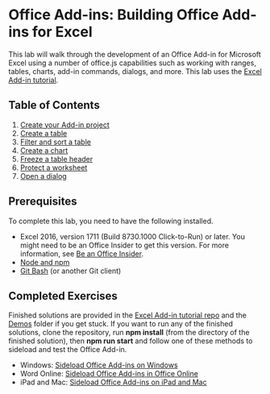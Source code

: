 # Office Add-ins: Building Office Add-ins for Excel

This lab will walk through the development of an Office Add-in for Microsoft Excel using a number of office.js capabilities such as working with ranges, tables, charts, add-in commands, dialogs, and more. This lab uses the [Excel Add-in tutorial](https://docs.microsoft.com/en-us/office/dev/add-ins/tutorials/excel-tutorial).

## Table of Contents

1. [Create your Add-in project](https://docs.microsoft.com/en-us/office/dev/add-ins/tutorials/excel-tutorial?tutorial-step=1)
1. [Create a table](https://docs.microsoft.com/en-us/office/dev/add-ins/tutorials/excel-tutorial?tutorial-step=2)
1. [Filter and sort a table](https://docs.microsoft.com/en-us/office/dev/add-ins/tutorials/excel-tutorial?tutorial-step=3)
1. [Create a chart](https://docs.microsoft.com/en-us/office/dev/add-ins/tutorials/excel-tutorial?tutorial-step=4)
1. [Freeze a table header](https://docs.microsoft.com/en-us/office/dev/add-ins/tutorials/excel-tutorial?tutorial-step=5)
1. [Protect a worksheet](https://docs.microsoft.com/en-us/office/dev/add-ins/tutorials/excel-tutorial?tutorial-step=6)
1. [Open a dialog](https://docs.microsoft.com/en-us/office/dev/add-ins/tutorials/excel-tutorial?tutorial-step=6)

## Prerequisites

To complete this lab, you need to have the following installed.

* Excel 2016, version 1711 (Build 8730.1000 Click-to-Run) or later. You might need to be an Office Insider to get this version. For more information, see [Be an Office Insider](https://products.office.com/en-us/office-insider?tab=tab-1).
* [Node and npm](https://nodejs.org/en/)
* [Git Bash](https://git-scm.com/downloads) (or another Git client)

## Completed Exercises

Finished solutions are provided in the [Excel Add-in tutorial repo](https://github.com/OfficeDev/Excel-Add-in-Tutorial) and the [Demos](./Demos) folder if you get stuck. If you want to run any of the finished solutions, clone the repository, run **npm install** (from the directory of the finished solution), then **npm run start** and follow one of these methods to sideload and test the Office Add-in.

* Windows: [Sideload Office Add-ins on Windows](https://docs.microsoft.com/en-us/office/dev/add-ins/testing/create-a-network-shared-folder-catalog-for-task-pane-and-content-add-ins)
* Word Online: [Sideload Office Add-ins in Office Online](https://docs.microsoft.com/en-us/office/dev/add-ins/testing/sideload-office-add-ins-for-testing#sideload-an-office-add-in-on-office-online)
* iPad and Mac: [Sideload Office Add-ins on iPad and Mac](https://docs.microsoft.com/en-us/office/dev/add-ins/testing/sideload-an-office-add-in-on-ipad-and-mac)